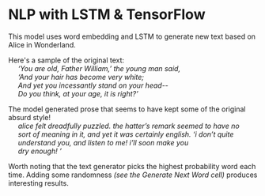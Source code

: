 # NLP with LSTM & TensorFlow

This model uses word embedding and LSTM to generate new text based on Alice in Wonderland. 

Here's a sample of the original text:  
&nbsp;&nbsp;&nbsp;&nbsp;   _‘You are old, Father William,’ the young man said,  
&nbsp;&nbsp;&nbsp;&nbsp;   ‘And your hair has become very white;  
&nbsp;&nbsp;&nbsp;&nbsp;    And yet you incessantly stand on your head--  
&nbsp;&nbsp;&nbsp;&nbsp;    Do you think, at your age, it is right?’_  
   
The model generated prose that seems to have kept some of the original absurd style!  
&nbsp;&nbsp;&nbsp;&nbsp;    _alice felt dreadfully puzzled. the hatter’s remark seemed to have no  
&nbsp;&nbsp;&nbsp;&nbsp;    sort of meaning in it, and yet it was certainly english. ‘i don’t quite  
&nbsp;&nbsp;&nbsp;&nbsp;   understand you, and listen to me! i’ll soon make you  
&nbsp;&nbsp;&nbsp;&nbsp;    dry enough! ’_  
 
 Worth noting that the text generator picks the highest probability word each time. Adding some randomness _(see the Generate Next Word cell)_ produces interesting results.
 
 
 
    
